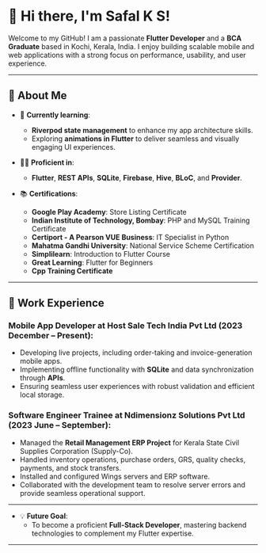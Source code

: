 # 👋 Hi there, I'm Safal K S!  

Welcome to my GitHub! I am a passionate **Flutter Developer** and a **BCA Graduate** based in Kochi, Kerala, India. I enjoy building scalable mobile and web applications with a strong focus on performance, usability, and user experience.  

---  

## 🚀 About Me  

- 🌱 **Currently learning**:  
  - **Riverpod state management** to enhance my app architecture skills.  
  - Exploring **animations in Flutter** to deliver seamless and visually engaging UI experiences.  

- 👩‍💻 **Proficient in**:  
  - **Flutter**, **REST APIs**, **SQLite**, **Firebase**, **Hive**, **BLoC**, and **Provider**.  

- 📚 **Certifications**:  
  - **Google Play Academy**: Store Listing Certificate  
  - **Indian Institute of Technology, Bombay**: PHP and MySQL Training Certificate  
  - **Certiport - A Pearson VUE Business**: IT Specialist in Python  
  - **Mahatma Gandhi University**: National Service Scheme Certification  
  - **Simplilearn**: Introduction to Flutter Course  
  - **Great Learning**: Flutter for Beginners  
  - **Cpp Training Certificate**  

---

## 🏢 Work Experience  

### Mobile App Developer at Host Sale Tech India Pvt Ltd (2023 December – Present):  
- Developing live projects, including order-taking and invoice-generation mobile apps.  
- Implementing offline functionality with **SQLite** and data synchronization through **APIs**.  
- Ensuring seamless user experiences with robust validation and efficient local storage.  

### Software Engineer Trainee at Ndimensionz Solutions Pvt Ltd (2023 June – September):  
- Managed the **Retail Management ERP Project** for Kerala State Civil Supplies Corporation (Supply-Co).  
- Handled inventory operations, purchase orders, GRS, quality checks, payments, and stock transfers.  
- Installed and configured Wings servers and ERP software.  
- Collaborated with the development team to resolve server errors and provide seamless operational support.  

---

- 💡 **Future Goal**:  
  - To become a proficient **Full-Stack Developer**, mastering backend technologies to complement my Flutter expertise.  

---
